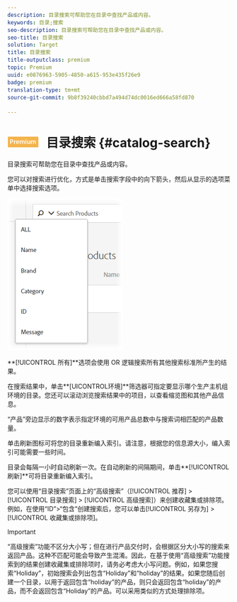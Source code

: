 ```yaml
---
description: 目录搜索可帮助您在目录中查找产品或内容。
keywords: 目录;搜索
seo-description: 目录搜索可帮助您在目录中查找产品或内容。
seo-title: 目录搜索
solution: Target
title: 目录搜索
title-outputclass: premium
topic: Premium
uuid: e0876963-5905-4850-a615-953e435f26e9
badge: premium
translation-type: tm+mt
source-git-commit: 9b8f39240cbbd7a494d74dc0016ed666a58fd870

---
```



# ![PREMIUM](/help/assets/premium.png) 目录搜索 {#catalog-search}

目录搜索可帮助您在目录中查找产品或内容。

您可以对搜索进行优化，方式是单击搜索字段中的向下箭头，然后从显示的选项菜单中选择搜索选项。

![](assets/searchproductsmenu.png)

**[!UICONTROL 所有]**选项会使用 OR 逻辑搜索所有其他搜索标准所产生的结果。

在搜索结果中，单击**[UICONTROL环境]**筛选器可指定要显示哪个生产主机组环境的目录。您还可以滚动浏览搜索结果中的项目，以查看缩览图和其他产品信息。

“产品”旁边显示的数字表示指定环境的可用产品总数中与搜索词相匹配的产品数量。

单击刷新图标可将您的目录重新编入索引。请注意，根据您的信息源大小，编入索引可能需要一些时间。

目录会每隔一小时自动刷新一次。在自动刷新的间隔期间，单击**[!UICONTROL 刷新]**可将目录重新编入索引。

您可以使用“目录搜索”页面上的“高级搜索”（[!UICONTROL 推荐] &gt; [!UICONTROL 目录搜索] &gt; [!UICONTROL 高级搜索]）来创建收藏集或排除项。例如，在使用“ID”&gt;“包含”创建搜索后，您可以单击[!UICONTROL 另存为] &gt; [!UICONTROL 收藏集或排除项]。

>[!IMPORTANT]
>
>“高级搜索”功能不区分大小写；但在进行产品交付时，会根据区分大小写的搜索来返回产品。这种不匹配可能会导致产生混淆。因此，在基于使用“高级搜索”功能搜索到的结果创建收藏集或排除项时，请务必考虑大小写问题。例如，如果您搜索“Holiday”，初始搜索会列出包含“Holiday”和“holiday”的结果。如果您随后创建一个目录，以用于返回包含“holiday”的产品，则只会返回包含“holiday”的产品，而不会返回包含“Holiday”的产品。可以采用类似的方式处理排除项。